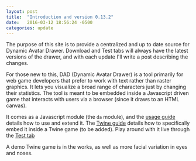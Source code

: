 ```yaml
---
layout: post
title:  "Introduction and version 0.13.2"
date:   2016-03-12 18:56:24 -0500
categories: update
---
```

The purpose of this site is to provide a centralized and up to date source for Dynamic Avatar Drawer.
Download and Test tabs will always have the latest versions of the drawer, and with each
update I'll write a post describing the changes.

For those new to this, DAD (Dynamic Avatar Drawer) is a tool primarily for web game developers
that prefer to work with text rather than raster graphics. It lets you visualize a broad range
of characters just by changing their statistics. The tool is meant to be embedded inside a Javascript
driven game that interacts with users via a browser (since it draws to an HTML canvas).

It comes as a Javascript module (the `da` module), and the [usage guide]({{site.baseurl}}/usage.html) 
details how to use and extend it. The [Twine guide]({{site.baseurl}}/twine.html) details how to specifically 
embed it inside a Twine game (to be added). Play around with it live through the [Test tab]({{site.baseurl}}/test.html)

A demo Twine game is in the works, as well as more facial variation in eyes and noses.